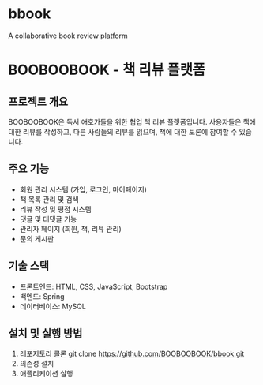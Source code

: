 # bbook
A collaborative book review platform


# BOOBOOBOOK - 책 리뷰 플랫폼

## 프로젝트 개요
BOOBOOBOOK은 독서 애호가들을 위한 협업 책 리뷰 플랫폼입니다. 
사용자들은 책에 대한 리뷰를 작성하고, 다른 사람들의 리뷰를 읽으며, 책에 대한 토론에 참여할 수 있습니다.

## 주요 기능
- 회원 관리 시스템 (가입, 로그인, 마이페이지)
- 책 목록 관리 및 검색
- 리뷰 작성 및 평점 시스템
- 댓글 및 대댓글 기능
- 관리자 페이지 (회원, 책, 리뷰 관리)
- 문의 게시판

## 기술 스택
- 프론트엔드: HTML, CSS, JavaScript, Bootstrap
- 백엔드: Spring
- 데이터베이스: MySQL

## 설치 및 실행 방법
1. 레포지토리 클론
    git clone https://github.com/BOOBOOBOOK/bbook.git
2. 의존성 설치
3. 애플리케이션 실행
